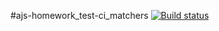 #ajs-homework_test-ci_matchers
[![Build status](https://ci.appveyor.com/api/projects/status/b85278y0rik1pj5c?svg=true)](https://ci.appveyor.com/project/a-naraikin/ajs-homework-test-ci-matchers)